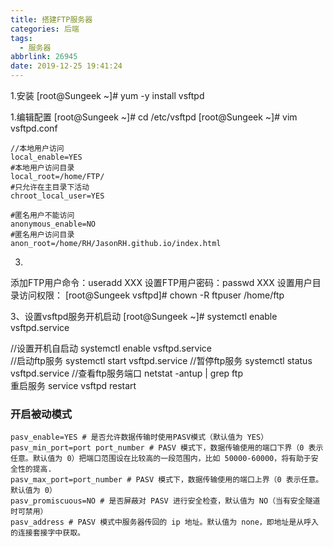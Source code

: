 ```yaml
---
title: 搭建FTP服务器
categories: 后端
tags:
  - 服务器
abbrlink: 26945
date: 2019-12-25 19:41:24
---
```


1.安装
[root@Sungeek ~]# yum -y install vsftpd

1.编辑配置
[root@Sungeek ~]# cd /etc/vsftpd
[root@Sungeek ~]# vim vsftpd.conf

```
//本地用户访问
local_enable=YES
#本地用户访问目录
local_root=/home/FTP/
#只允许在主目录下活动
chroot_local_user=YES

#匿名用户不能访问
anonymous_enable=NO
#匿名用户访问目录
anon_root=/home/RH/JasonRH.github.io/index.html

```



3.
添加FTP用户命令：useradd XXX
设置FTP用户密码：passwd XXX
设置用户目录访问权限：
[root@Sungeek vsftpd]# chown -R ftpuser /home/ftp

3、设置vsftpd服务开机启动
[root@Sungeek ~]# systemctl enable vsftpd.service

//设置开机自启动
systemctl enable vsftpd.service                     
//启动ftp服务
systemctl start vsftpd.service
//暂停ftp服务
systemctl status vsftpd.service
//查看ftp服务端口
netstat -antup | grep ftp               
重启服务
service vsftpd restart


### 开启被动模式
```
pasv_enable=YES # 是否允许数据传输时使用PASV模式（默认值为 YES）
pasv_min_port=port port_number # PASV 模式下，数据传输使用的端口下界（0 表示任意。默认值为 0）把端口范围设在比较高的一段范围内，比如 50000-60000，将有助于安全性的提高.
pasv_max_port=port_number # PASV 模式下，数据传输使用的端口上界（0 表示任意。默认值为 0）
pasv_promiscuous=NO # 是否屏蔽对 PASV 进行安全检查，默认值为 NO（当有安全隧道时可禁用）
pasv_address # PASV 模式中服务器传回的 ip 地址。默认值为 none，即地址是从呼入的连接套接字中获取。
```